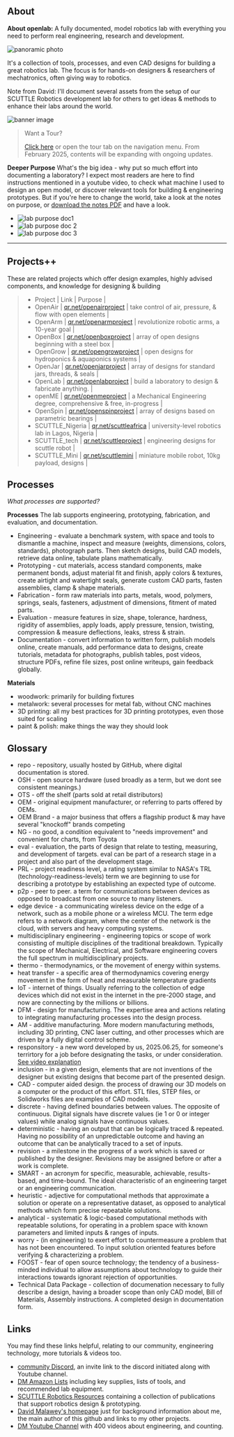 ## About
**About openlab:** A fully documented, model robotics lab with everything you need to perform real engineering, research and development.

![panoramic photo](img/img_pano2.jpg)

It's a collection of tools, processes, and even CAD designs for building a great robotics lab.  The focus is for hands-on designers & researchers of mechatronics, often giving way to robotics. 

Note from David: I'll document several assets from the setup of our SCUTTLE Robotics development lab for others to get ideas & methods to enhance their labs around the world.

![banner image](img/banner.jpg)

>
> Want a Tour?
>
> [Click here](tour) or open the tour tab on the navigation menu.  From February 2025, contents will be expanding with ongoing updates.
> 

**Deeper Purpose**
What's the big idea - why put so much effort into documenting a laboratory? I expect most readers are here to find instructions mentioned in a youtube video, to check what machine I used to design an open model, or discover relevant tools for building & engineering prototypes.  But if you're here to change the world, take a look at the notes on purpose, or [download the notes PDF](https://github.com/davidmalawey/openLab/blob/854e76e8c4caf2084f15029d3c6ca3b7e702c6cf/docs/2025_labPurpose.pdf) and have a look.

- ![lab purpose doc1](img/lab_purpose1.jpg)
- ![lab purpose doc 2](img/lab_purpose2.jpg)
- ![lab purpose doc 3](img/lab_purpose3.jpg)

---

## Projects++
These are related projects which offer design examples, highly advised components, and knowledge for designing & building

>
> * Project | Link | Purpose | 
> * OpenAir | [qr.net/openairproject](https://qr.net/openairproject) | take control of air, pressure, & flow with open elements | 
> * OpenArm | [qr.net/openarmproject](https://qr.net/openarmproject) | revolutionize robotic arms, a 10-year goal | 
> * OpenBox | [qr.net/openboxproject](https://qr.net/openboxproject) | array of open designs beginning with a steel box | 
> * OpenGrow | [qr.net/opengrowproject](https://qr.net/opengrowproject) | open designs for hydroponics & aquaponics systems | 
> * OpenJar | [qr.net/openjarproject](https://qr.net/openjarproject) | array of designs for standard jars, threads, & seals | 
> * OpenLab | [qr.net/openlabproject](https://qr.net/openlabproject) | build a laboratory to design & fabricate anything. |
> * openME | [qr.net/openmeproject](https://qr.net/openmeproject) | a Mechanical Engineering degree, comprehensive & free, in-progress | 
> * OpenSpin | [qr.net/openspinproject](https://qr.net/openspinproject) | array of designs based on parametric bearings | 
> * SCUTTLE_Nigeria | [qr.net/scuttleafrica](https://qr.net/scuttleafrica) | university-level robotics lab in Lagos, Nigeria |
> * SCUTTLE_tech | [qr.net/scuttleproject](https://qr.net/scuttleproject) | engineering designs for scuttle robot |
> * SCUTTLE_Mini | [qr.net/scuttlemini](https://qr.net/scuttlemini) | miniature mobile robot, 10kg payload, designs |
>


## Processes
_What processes are supported?_

**Processes** The lab supports engineering, prototyping, fabrication, and evaluation, and documentation.
* Engineering - evaluate a benchmark system, with space and tools to dismantle a machine, inspect and measure (weights, dimensions, colors, standards), photograph parts.  Then sketch designs, build CAD models, retrieve data online, tabulate plans mathematically.
* Prototyping - cut materials, access standard components, make permanent bonds, adjust material fit and finish, apply colors & textures, create airtight and watertight seals, generate custom CAD parts, fasten assemblies, clamp & shape materials.
* Fabrication - form raw materials into parts, metals, wood, polymers, springs, seals, fasteners, adjustment of dimensions, fitment of mated parts.
* Evaluation - measure features in size, shape, tolerance, hardness, rigidity of assemblies, apply loads, apply pressure, tension, twisting, compression & measure deflections, leaks, stress & strain.
* Documentation - convert information to written form, publish models online, create manuals, add performance data to designs, create tutorials, metadata for photographs, publish tables, post videos, structure PDFs, refine file sizes, post online writeups, gain feedback globally. 

**Materials**
* woodwork: primarily for building fixtures
* metalwork: several processes for metal fab, without CNC machines
* 3D printing: all my best practices for 3D printing prototypes, even those suited for scaling
* paint & polish: make things the way they should look

## Glossary
* repo - repository, usually hosted by GitHub, where digital documentation is stored.
* OSH - open source hardware (used broadly as a term, but we dont see consistent meanings.)
* OTS - off the shelf (parts sold at retail distributors)
* OEM - original equipment manufacturer, or referring to parts offered by OEMs.
* OEM Brand - a major business that offers a flagship product & may have several "knockoff" brands competing
* NG - no good, a condition equivalent to "needs improvement" and convenient for charts, from Toyota
* eval - evaluation, the parts of design that relate to testing, measuring, and development of targets.  eval can be part of a research stage in a project and also part of the development stage.
* PRL - project readiness level, a rating system similar to NASA's TRL (technology-readiness-levels) term we are beginning to use for describing a prototype by establishing an expected type of outcome.
* p2p - peer to peer.  a term for communications between devices as opposed to broadcast from one source to many listeners.
* edge device - a communicating wireless device on the edge of a network, such as a mobile phone or a wireless MCU.  The term edge refers to a network diagram, where the center of the network is the cloud, with servers and heavy computing systems.
* multidisciplinary engineering - engineering topics or scope of work consisting of multiple disciplines of the traditional breakdown.  Typically the scope of Mechanical, Electrical, and Software engineering covers the full spectrum in multidisciplinary projects.
* thermo - thermodynamics, or the movement of energy within systems.
* heat transfer - a specific area of thermodynamics covering energy movement in the form of heat and measurable temperature gradients
* IoT - internet of things.  Usually referring to the collection of edge devices which did not exist in the internet in the pre-2000 stage, and now are connecting by the millions or billions.
* DFM - design for manufacturing.  The expertise area and actions relating to integrating manufacturing processes into the design process.
* AM - additive manufacturing.  More modern manufacturing methods, including 3D printing, CNC laser cutting, and other processes which are driven by a fully digital control scheme.
* responsitory - a new word developed by us, 2025.06.25, for someone's terrirtory for a job before designating the tasks, or under consideration.  [See video explanation](https://youtube.com/shorts/bYQpxxtLAJ8)
* inclusion - in a given design, elements that are not inventions of the designer but existing designs that become part of the presented design.
* CAD - computer aided design.  the process of drawing our 3D models on a computer or the product of this effort.  STL files, STEP files, or Solidworks files are examples of CAD models.
* discrete - having defined boundaries between values.  The opposite of continuous.  Digital signals have discrete values (ie 1 or 0 or integer values) while analog signals have continuous values.
* deterministic - having an output that can be logically traced & repeated. Having no possibility of an unpredictable outcome and having an outcome that can be analytically traced to a set of inputs.
* revision - a milestone in the progress of a work which is saved or published by the designer.  Revisions may be assigned before or after a work is complete.
* SMART - an acronym for specific, measurable, achievable, results-based, and time-bound. The ideal characteristic of an engineering target or an engineering communication.
* heuristic - adjective for computational methods that approximate a solution or operate on a representative dataset, as opposed to analytical methods which form precise repeatable solutions.
* analytical - systematic & logic-based computational methods with repeatable solutions, for operating in a problem space with known parameters and limited inputs & ranges of inputs.
* worry - (in engineering) to exert effort to countermeasure a problem that has not been encountered.  To input solution oriented features before verifying & characterizing a problem.
* FOOST - fear of open source technology; the tendency of a business-minded individual to allow assumptions about technology to guide their interactions towards ignorant rejection of opportunities.
* Technical Data Package - collection of documenation necessary to fully describe a design, having a broader scope than only CAD model, Bill of Materials, Assembly instructions.  A completed design in documentation form.

## Links
You may find these links helpful, relating to our community, engineering technology, more tutorials & videos too. 

* [community Discord](https://discord.gg/Napn9mhd43), an invite link to the discord initiated along with Youtube channel.
* [DM Amazon Lists](https://www.amazon.com/shop/davidmalawey) including key supplies, lists of tools, and recommended lab equipment.
* [SCUTTLE Robotics Resources](https://www.scuttlerobot.org/resources/) containing a collection of publications that support robotics design & prototyping.
* [David Malawey's homepage](https://davidmalawey.com) just for background information about me, the main author of this github and links to my other projects.
* [DM Youtube Channel](https://www.youtube.com/@davidmalawey) with 400 videos about engineering, and counting.
